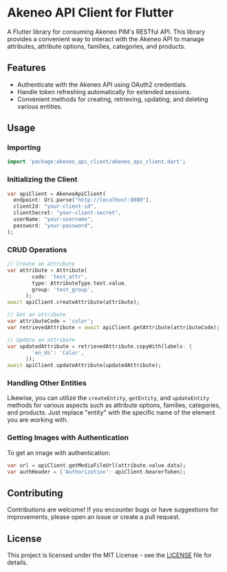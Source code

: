 # Akeneo API Client for Flutter

A Flutter library for consuming Akeneo PIM's RESTful API. This library provides a convenient way to interact with the Akeneo API to manage attributes, attribute options, families, categories, and products.

## Features

- Authenticate with the Akeneo API using OAuth2 credentials.
- Handle token refreshing automatically for extended sessions.
- Convenient methods for creating, retrieving, updating, and deleting various entities.

## Usage

### Importing

```dart
import 'package:akeneo_api_client/akeneo_api_client.dart';
```

### Initializing the Client

```dart
var apiClient = AkeneoApiClient(
  endpoint: Uri.parse("http://localhost:8080"),
  clientId: "your-client-id",
  clientSecret: "your-client-secret",
  userName: "your-username",
  password: "your-password",
);
```

### CRUD Operations

```dart
// Create an attribute
var attribute = Attribute(
        code: 'test_attr',
        type: AttributeType.text.value,
        group: 'test_group',
      );
await apiClient.createAttribute(attribute);

// Get an attribute
var attributeCode = 'color';
var retrievedAttribute = await apiClient.getAttribute(attributeCode);

// Update an attribute
var updatedAttribute = retrievedAttribute.copyWith(labels: {
        'en_US': 'Color',
      });
await apiClient.updateAttribute(updatedAttribute);
```

### Handling Other Entities

Likewise, you can utilize the `createEntity`, `getEntity`, and `updateEntity` methods for various aspects such as attribute options, families, categories, and products. Just replace "entity" with the specific name of the element you are working with.

### Getting Images with Authentication

To get an image with authentication:

```dart
var url = apiClient.getMediaFileUrl(attribute.value.data);
var authHeader = {'Authorization': apiClient.bearerToken};
```

## Contributing

Contributions are welcome! If you encounter bugs or have suggestions for improvements, please open an issue or create a pull request.

## License

This project is licensed under the MIT License - see the [LICENSE](LICENSE) file for details.
